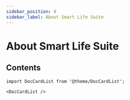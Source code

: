 ```yaml
---
sidebar_position: 4
sidebar_label: About Smart Life Suite
---
```


# About Smart Life Suite

## Contents

```mdx-code-block
import DocCardList from '@theme/DocCardList';

<DocCardList />
```

